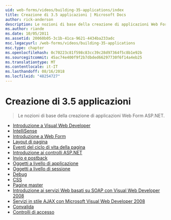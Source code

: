 ```yaml
---
uid: web-forms/videos/building-35-applications/index
title: Creazione di 3.5 applicazioni | Microsoft Docs
author: rick-anderson
description: Le nozioni di base della creazione di applicazioni Web Form ASP.NET.
ms.author: riande
ms.date: 10/05/2011
ms.assetid: 20060b05-3c1b-41ca-9621-4434ba233adc
msc.legacyurl: /web-forms/videos/building-35-applications
msc.type: chapter
ms.openlocfilehash: 0c70223c81f598c83cc39c28d97364f5c8b1e92b
ms.sourcegitcommit: 45ac74e400f9f2b7dbded66297730f6f14a4eb25
ms.translationtype: MT
ms.contentlocale: it-IT
ms.lasthandoff: 08/16/2018
ms.locfileid: "48254727"
---
```

<a name="building-35-applications"></a>Creazione di 3.5 applicazioni
====================
> Le nozioni di base della creazione di applicazioni Web Form ASP.NET.


- [Introduzione a Visual Web Developer](intro-to-visual-web-developer.md)
- [IntelliSense](intellisense.md)
- [Introduzione a Web Form](intro-to-web-forms.md)
- [Layout di pagina](page-layout.md)
- [Eventi del ciclo di vita della pagina](page-lifecycle-events.md)
- [Introduzione ai controlli ASP.NET](intro-to-aspnet-controls.md)
- [Invio e postback](submit-and-postback.md)
- [Oggetti a livello di applicazione](application-level-objects.md)
- [Oggetti a livello di sessione](session-level-objects.md)
- [Debug](debugging.md)
- [CSS](css.md)
- [Pagine master](masterpages.md)
- [Introduzione ai servizi Web basati su SOAP con Visual Web Developer 2008](an-introduction-to-soap-based-web-services-with-visual-web-developer-2008.md)
- [Servizi in stile AJAX con Microsoft Visual Web Developer 2008](ajax-style-services-with-microsoft-visual-web-developer-2008.md)
- [Convalida](validation.md)
- [Controlli di accesso](login-controls.md)
